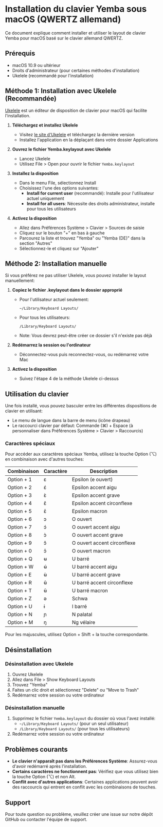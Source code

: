 # Installation du clavier Yemba sous macOS (QWERTZ allemand)

Ce document explique comment installer et utiliser le layout de clavier Yemba pour macOS basé sur le clavier allemand QWERTZ.

## Prérequis

- macOS 10.9 ou ultérieur
- Droits d'administrateur (pour certaines méthodes d'installation)
- Ukelele (recommandé pour l'installation)

## Méthode 1: Installation avec Ukelele (Recommandée)

[Ukelele](https://software.sil.org/ukelele/) est un éditeur de disposition de clavier pour macOS qui facilite l'installation.

1. **Téléchargez et installez Ukelele**
   - Visitez [le site d'Ukelele](https://software.sil.org/ukelele/) et téléchargez la dernière version
   - Installez l'application en la déplaçant dans votre dossier Applications

2. **Ouvrez le fichier Yemba.keylayout avec Ukelele**
   - Lancez Ukelele
   - Utilisez File > Open pour ouvrir le fichier `Yemba.keylayout`

3. **Installez la disposition**
   - Dans le menu File, sélectionnez Install
   - Choisissez l'une des options suivantes:
     - **Install for current user** (recommandé): Installe pour l'utilisateur actuel uniquement
     - **Install for all users**: Nécessite des droits administrateur, installe pour tous les utilisateurs

4. **Activez la disposition**
   - Allez dans Préférences Système > Clavier > Sources de saisie
   - Cliquez sur le bouton "+" en bas à gauche
   - Parcourez la liste et trouvez "Yemba" ou "Yemba (DE)" dans la section "Autres"
   - Sélectionnez-le et cliquez sur "Ajouter"

## Méthode 2: Installation manuelle

Si vous préférez ne pas utiliser Ukelele, vous pouvez installer le layout manuellement:

1. **Copiez le fichier .keylayout dans le dossier approprié**
   - Pour l'utilisateur actuel seulement:
     ```
     ~/Library/Keyboard Layouts/
     ```
   - Pour tous les utilisateurs:
     ```
     /Library/Keyboard Layouts/
     ```
   - Note: Vous devrez peut-être créer ce dossier s'il n'existe pas déjà

2. **Redémarrez la session ou l'ordinateur**
   - Déconnectez-vous puis reconnectez-vous, ou redémarrez votre Mac

3. **Activez la disposition**
   - Suivez l'étape 4 de la méthode Ukelele ci-dessus

## Utilisation du clavier

Une fois installé, vous pouvez basculer entre les différentes dispositions de clavier en utilisant:

- Le menu de langue dans la barre de menu (icône drapeau)
- Le raccourci clavier par défaut: Commande (⌘) + Espace (à personnaliser dans Préférences Système > Clavier > Raccourcis)

### Caractères spéciaux

Pour accéder aux caractères spéciaux Yemba, utilisez la touche Option (⌥) en combinaison avec d'autres touches:

| Combinaison | Caractère | Description |
|-------------|-----------|-------------|
| Option + 1 | ɛ | Epsilon (e ouvert) |
| Option + 2 | ɛ́ | Epsilon accent aigu |
| Option + 3 | ɛ̀ | Epsilon accent grave |
| Option + 4 | ɛ̂ | Epsilon accent circonflexe |
| Option + 5 | ɛ̄ | Epsilon macron |
| Option + 6 | ɔ | O ouvert |
| Option + 7 | ɔ́ | O ouvert accent aigu |
| Option + 8 | ɔ̀ | O ouvert accent grave |
| Option + 9 | ɔ̂ | O ouvert accent circonflexe |
| Option + 0 | ɔ̄ | O ouvert macron |
| Option + Q | ʉ | U barré |
| Option + W | ʉ́ | U barré accent aigu |
| Option + E | ʉ̀ | U barré accent grave |
| Option + R | ʉ̂ | U barré accent circonflexe |
| Option + T | ʉ̄ | U barré macron |
| Option + Z | ə | Schwa |
| Option + U | ɨ | I barré |
| Option + N | ɲ | N palatal |
| Option + M | ŋ | Ng vélaire |

Pour les majuscules, utilisez Option + Shift + la touche correspondante.

## Désinstallation

### Désinstallation avec Ukelele
1. Ouvrez Ukelele
2. Allez dans File > Show Keyboard Layouts
3. Trouvez "Yemba"
4. Faites un clic droit et sélectionnez "Delete" ou "Move to Trash"
5. Redémarrez votre session ou votre ordinateur

### Désinstallation manuelle
1. Supprimez le fichier `Yemba.keylayout` du dossier où vous l'avez installé:
   - `~/Library/Keyboard Layouts/` (pour un seul utilisateur)
   - `/Library/Keyboard Layouts/` (pour tous les utilisateurs)
2. Redémarrez votre session ou votre ordinateur

## Problèmes courants

- **Le clavier n'apparaît pas dans les Préférences Système**: Assurez-vous d'avoir redémarré après l'installation.
- **Certains caractères ne fonctionnent pas**: Vérifiez que vous utilisez bien la touche Option (⌥) et non Alt.
- **Conflit avec d'autres applications**: Certaines applications peuvent avoir des raccourcis qui entrent en conflit avec les combinaisons de touches.

## Support

Pour toute question ou problème, veuillez créer une issue sur notre dépôt GitHub ou contacter l'équipe de support.
